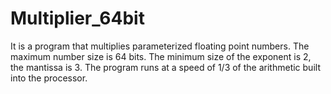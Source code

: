 # Multiplier_64bit
 It is a program that multiplies parameterized floating point numbers.
 The maximum number size is 64 bits. The minimum size of the exponent is 2, the mantissa is 3. 
 The program runs at a speed of 1/3 of the arithmetic built into the processor.
